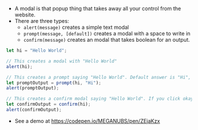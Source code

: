 - A modal is that popup thing that takes away all your control from the website.
- There are three types:
	- `alert(message)` creates a simple text modal
	- `prompt(message, [default])` creates a modal with a space to write in
	- `confirm(message)` creates an modal that takes boolean for an output.

```js
let hi = "Hello World";

// This creates a modal with "Hello World"
alert(hi);

// This creates a prompt saying "Hello World". Default answer is "Hi", although you can say anything. promptOutput is anything you type in.
let promptOutput = prompt(hi, "Hi");
alert(promptOutput);

// This creates a confirm modal saying "Hello World". If you click okay, we get a true. If you press cancel, you get a false.
let confirmOutput = confirm(hi);
alert(confirmOutput);
```

- See a demo at https://codepen.io/MEGANUBS/pen/ZEjaKzx